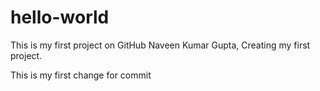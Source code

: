 # hello-world
This is my first project on GitHub
Naveen Kumar Gupta, Creating my first project.

This is my first change for commit
